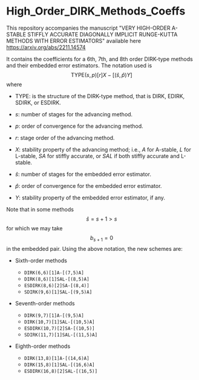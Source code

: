 # High_Order_DIRK_Methods_Coeffs

This repository accompanies the manuscript "VERY HIGH-ORDER A-STABLE STIFFLY ACCURATE DIAGONALLY
IMPLICIT RUNGE-KUTTA METHODS WITH ERROR ESTIMATORS" available here
https://arxiv.org/abs/2211.14574

It contains the coefficients for a 6th, 7th, and 8th order DIRK-type methods and their embedded error estimators. The notation used is 
 $$\text{TYPE}(s,p)[r]X-[(\widehat{s},\widehat{p})Y]$$
where 

* TYPE: is the structure of the DIRK-type method, that is DIRK, EDIRK, SDIRK, or ESDIRK.
  
* $s$: number of stages for the advancing method.

* $p$: order of convergence for the advancing method.
* $r$: stage order of the advancing method.
* $X$: stability property of the advancing method; i.e., $A$ for A-stable, $L$ for L-stable, $SA$ for stiffly accurate, or $SAL$ if both stiffly accurate and L-stable.
* $\widehat{s}$: number of stages for the embedded error estimator.
* $\widehat{p}$: order of convergence for the embedded error estimator.
* $Y$: stability property of the embedded error estimator, if any.
 
Note that in some methods $$\widehat{s} = s + 1 > s$$ for which we may take $$b_{s+1} = 0$$ in the embedded pair. Using the above notation, the new schemes are:

 
* Sixth-order methods
  
    * $\texttt{DIRK(6,6)[1]A-[(7,5)A]}$
    * $\texttt{DIRK(8,6)[1]SAL-[(8,5)A]}$ 
    * $\texttt{ESDIRK(8,6)[2]SA-[(8,4)]}$
    * $\texttt{SDIRK(9,6)[1]SAL-[(9,5)A]}$

* Seventh-order methods
    * $\texttt{DIRK(9,7)[1]A-[(9,5)A]}$ 
    * $\texttt{DIRK(10,7)[1]SAL-[(10,5)A]}$ 
    * $\texttt{ESDIRK(10,7)[2]SA-[(10,5)]}$ 
    * $\texttt{SDIRK(11,7)[1]SAL-[(11,5)A]}$

* Eighth-order methods
    * $\texttt{DIRK(13,8)[1]A-[(14,6)A]}$ 
    * $\texttt{DIRK(15,8)[1]SAL-[(16,6)A]}$ 
    * $\texttt{ESDIRK(16,8)[2]SAL-[(16,5)]}$ 
 

